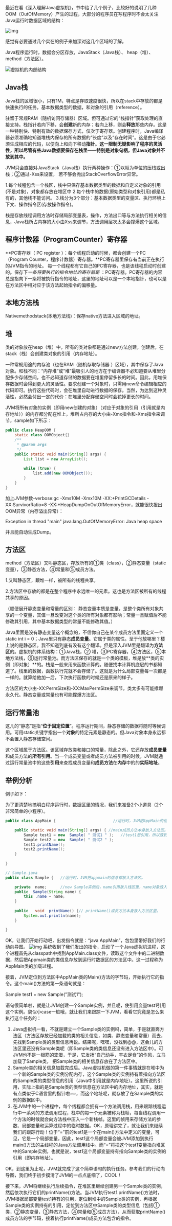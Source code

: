 最近在看《深入理解Java虚拟机》，书中给了几个例子，比较好的说明了几种OOM（OutOfMemory）产生的过程，大部分的程序员在写程序时不会太关注Java运行时数据区域的结构：

![img](assets/30102954_6Flm.gif)

感觉有必要通过几个实在的例子来加深对这几个区域的了解。

Java程序运行时，数据会分区存放，JavaStack（Java栈）、 heap（堆）、method（方法区）。

![虚拟机的内部结构](assets/132739_LCK9_4877.jpg)

## Java栈

Java栈的区域很小，只有1M，特点是存取速度很快，所以在stack中存放的都是快速执行的任务，基本数据类型的数据，和对象的引用（reference）。

驻留于常规RAM（随机访问存储器）区域。但可通过它的“栈指针”获取处理的直接支持。栈指针若向下移，会**创建**新的内存；若向上移，则会**释放**那些内存。这是一种特别快、特别有效的数据保存方式，仅次于寄存器。创建程序时，Java编译器必须准确地知道堆栈内保存的所有数据的“长度”以及“存在时间”。这是由于它必须生成相应的代码，以便向上和向下移动**指针**。**这一限制无疑影响了程序的灵活性，所以尽管有些Java数据要保存在栈里——特别是对象句柄，但Java对象并不放到其中。**

JVM只会直接对JavaStack（Java栈）执行两种操作：①以帧为单位的压栈或出栈；②通过-Xss来设置， 若不够会抛出StackOverflowError异常。

1.每个线程包含一个栈区，栈中只保存基本数据类型的数据和自定义对象的引用(不是对象)，对象都存放在堆区中
2.每个栈中的数据(原始类型和对象引用)都是私有的，其他栈不能访问。
3.栈分为3个部分：基本数据类型的变量区、执行环境上下文、操作指令区(存放操作指令)。

栈是存放线程调用方法时存储局部变量表，操作，方法出口等与方法执行相关的信息，Java栈所占内存的大小由Xss来调节，方法调用层次太多会撑爆这个区域。

## 程序计数器（ProgramCounter）寄存器

**PC寄存器（ PC register ）：每个线程启动的时候，都会创建一个PC（Program Counter，程序计数器）寄存器。**PC寄存器里保存有当前正在执行的JVM指令的地址。 每一个线程都有它自己的PC寄存器，也是该线程启动时创建的。保存下*一条将要执行的指令地址的寄存器是* ：PC寄存器。PC寄存器的内容总是指向下一条将被执行指令的地址，这里的地址可以是一个本地指针，也可以是在方法区中相对应于该方法起始指令的偏移量。

## 本地方法栈

Nativemethodstack(本地方法栈)：保存native方法进入区域的地址。

##  堆

类的对象放在heap（堆）中，所有的类对象都是通过new方法创建，创建后，在stack（栈）会创建类对象的引用（内存地址）。

一种常规用途的内存池（也在RAM（随机存取存储器 ）区域），其中保存了Java对象。和栈不同：“内存堆”或“堆”最吸引人的地方在于编译器不必知道要从堆里分配多少存储空间，也不必知道存储的数据要在堆里停留多长的时间。因此，用堆保存数据时会得到更大的灵活性。要求创建一个对象时，只需用new命令编辑相应的代码即可。执行这些代码时，会在堆里自动进行数据的保存。当然，为达到这种灵活性，必然会付出一定的代价：在堆里分配存储空间时会花掉更长的时间。

JVM将所有对象的实例（即用new创建的对象）（对应于对象的引用（引用就是内存地址））的内存都分配在堆上，堆所占内存的大小由-Xmx指令和-Xms指令来调节，sample如下所示：

```java
public class HeapOOM {              
    static class OOMObject{}          
    /**       
     * @param args       
     */       
    public static void main(String[] args) {           
        List list = new ArrayList();
        
        while (true) {               
            list.add(new OOMObject());           
        }       
    }      
}
```

加上JVM参数-verbose:gc -Xms10M -Xmx10M -XX:+PrintGCDetails -XX:SurvivorRatio=8 -XX:+HeapDumpOnOutOfMemoryError，就能很快报出OOM异常（内存溢出异常）：

Exception in thread "main" java.lang.OutOfMemoryError: Java heap space

并且能自动生成Dump。

## 方法区

method（方法区）又叫静态区，存放所有的①类（class），②静态变量（static变量），③静态方法，④常量和⑤成员方法。

1.又叫静态区，跟堆一样，被所有的线程共享。

2.方法区中存放的都是在整个程序中永远唯一的元素。这也是方法区被所有的线程共享的原因。

（顺便展开静态变量和常量的区别： 静态变量本质是变量，是整个类所有对象共享的一个变量，其值一旦改变对这个类的所有对象都有影响；常量一旦赋值后不能修改其引用，其中基本数据类型的常量不能修改其值。）

Java里面是没有静态变量这个概念的，不信你自己在某个成员方法里面定义一个static int i = 0；Java里只有静态**成员变量**。它属于类的属性。至于他放哪里？楼上说的是静态区。我不知道到底有没有这个翻译。但是深入JVM里是翻译为**方法区**的。虚拟机的体系结构：①Java栈，② 堆，③PC寄存器，④方法区，⑤本地方法栈，⑥运行常量池。而方法区保存的就是一个类的模板，堆是放**类的实例（即对象）**的。栈是一般来用来函数计算的。随便找本计算机底层的书都知道了。栈里的数据，函数执行完就不会存储了。这就是为什么局部变量每一次都是一样的。就算给他加一后，下次执行函数的时候还是原来的样子。

方法区的大小由-XX:PermSize和-XX:MaxPermSize来调节，类太多有可能撑爆永久代。静态变量或常量也有可能撑爆方法区。 

## 运行常量池

这儿的“静态”是指“**位于固定位置**”。程序运行期间，静态存储的数据将随时等候调用。可用static关键字指出一个**对象**的特定元素是静态的。但Java对象本身永远都不会置入静态存储空间。

这个区域属于方法区。该区域存放类和接口的常量，除此之外，它还存放**成员变量**和成员方法的**所有引用**。当一个成员变量或者成员方法被引用的时候，JVM就通过运行常量池中的这些**引用**来查找成员变量和**成员方法**在**内存**中的的**实际地址**。

## 举例分析

例子如下：

为了更清楚地搞明白程序运行时，数据区里的情况，我们来准备2个小道具（2个非常简单的小程序）。

```java 
public class AppMain {                         //运行时，JVM把AppMain的信息都放入方法区    

    public static void main(String[] args) { //main成员方法本身放入方法区。    
        Sample test1 = new  Sample( " 测试1 " );   //test1是引用，所以放到栈区里，Sample是自定义对象应该放到堆里面    
        Sample test2 = new  Sample( " 测试2 " );         
        test1.printName();    
        test2.printName();    
    }
    
} 

// Sample.java       
public class Sample {   //运行时，JVM把appmain的信息都放入方法区。            

    private  name;      //new Sample实例后，name引用放入栈区里，name对象放入堆里。     
    public  Sample(String name) {    
        this .name = name;    
    }          
        
    public   void  printName() {// printName()成员方法本身放入方法区里。    
        System.out.println(name);    
    }    

}   
```

OK，让我们开始行动吧，出发指令就是：“java AppMain”，包包里带好我们的行动向导图。
![img](assets/30121435_meYB.jpg)
系统收到了我们发出的指令，启动了一个Java虚拟机进程，这个进程首先从classpath中找到AppMain.class文件，读取这个文件中的二进制数据，然后把Appmain类的类信息存放到运行时数据区的方法区中。这一过程称为AppMain类的加载过程。

接着，JVM定位到方法区中AppMain类的Main()方法的字节码，开始执行它的指令。这个main()方法的第一条语句就是：

Sample test1 = new Sample("测试1");

语句很简单啦，就是让JVM创建一个Sample实例，并且呢，使引用变量test1引用这个实例。貌似小case一桩哦，就让我们来跟踪一下JVM，看看它究竟是怎么来执行这个任务的：

1. Java虚拟机一看，不就是建立一个Sample类的实例吗，简单，于是就直奔方法区（方法区存放已经加载的类的相关信息，如类、静态变量和常量）而去，先找到Sample类的类型信息再说。结果呢，嘿嘿，没找到@@，这会儿的方法区里还没有Sample类呢（即Sample类的类信息还没有进入方法区中）。可JVM也不是一根筋的笨蛋，于是，它发扬“自己动手，丰衣足食”的作风，立马加载了Sample类， 把Sample类的相关信息存放在了方法区中。
2. Sample类的相关信息加载完成后。Java虚拟机做的第一件事情就是在堆中为一个新的Sample类的实例分配内存，这个Sample类的实例持有着指向方法区的Sample类的类型信息的引用（Java中引用就是内存地址）。这里所说的引用，实际上指的是Sample类的类型信息在方法区中的内存地址，其实，就是有点类似于C语言里的指针啦~~，而这个地址呢，就存放了在Sample类的实例的数据区中。
3. 在JVM中的一个进程中，每个线程都会拥有一个方法调用栈，用来跟踪线程运行中一系列的方法调用过程，栈中的每一个元素被称为栈帧，每当线程调用一个方法的时候就会向方法栈中压入一个新栈帧。这里的帧用来存储方法的参数、局部变量和运算过程中的临时数据。OK，原理讲完了，就让我们来继续我们的跟踪行动！位于“=”前的test1是一个在main()方法中定义的变量，可见，它是一个局部变量，因此，test1这个局部变量会被JVM添加到执行main()方法的主线程的Java方法调用栈中。而“=”将把这个test1变量指向堆区中的Sample实例，也就是说，test1这个局部变量持有指向Sample类的实例的引用（即内存地址）。

OK，到这里为止呢，JVM就完成了这个简单语句的执行任务。参考我们的行动向导图，我们终于初步摸清了JVM的一点点底细了，COOL！

接下来，JVM将继续执行后续指令，在堆区里继续创建另一个Sample类的实例，然后依次执行它们的printName()方法。当JVM执行test1.printName()方法时，JVM根据局部变量test1持有的引用，定位到堆中的Sample类的实例，再根据Sample类的实例持有的引用，定位到方法区中Sample类的类型信息（包括①类，②静态变量，③静态方法，④常量和⑤成员方法），从而获取printName()成员方法的字节码，接着执行printName()成员方法包含的指令。